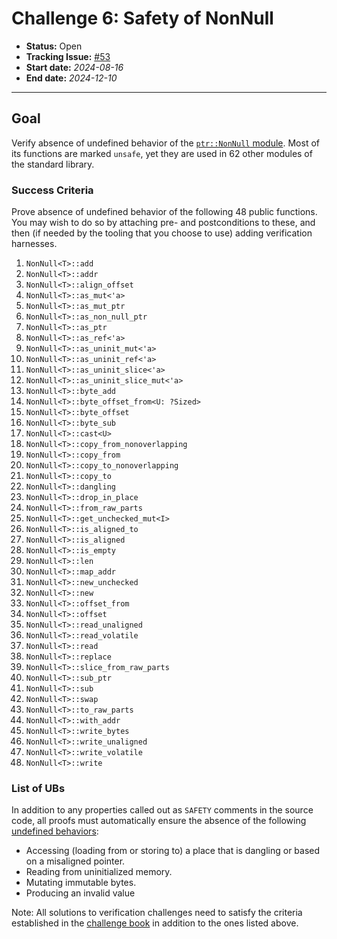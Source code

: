 # Challenge 6: Safety of NonNull

- **Status:** Open
- **Tracking Issue:** [#53](https://github.com/model-checking/verify-rust-std/issues/53)
- **Start date:** *2024-08-16*
- **End date:** *2024-12-10*

-------------------


## Goal

Verify absence of undefined behavior of the [`ptr::NonNull` module](https://github.com/rust-lang/rust/blob/master/library/core/src/ptr/non_null.rs).
Most of its functions are marked `unsafe`, yet they are used in 62 other modules
of the standard library.

### Success Criteria

Prove absence of undefined behavior of the following 48 public functions. You
may wish to do so by attaching pre- and postconditions to these, and then (if
needed by the tooling that you choose to use) adding verification harnesses.

1. `NonNull<T>::add`
2. `NonNull<T>::addr`
3. `NonNull<T>::align_offset`
4. `NonNull<T>::as_mut<'a>`
5. `NonNull<T>::as_mut_ptr`
6. `NonNull<T>::as_non_null_ptr`
7. `NonNull<T>::as_ptr`
8. `NonNull<T>::as_ref<'a>`
9. `NonNull<T>::as_uninit_mut<'a>`
10. `NonNull<T>::as_uninit_ref<'a>`
11. `NonNull<T>::as_uninit_slice<'a>`
12. `NonNull<T>::as_uninit_slice_mut<'a>`
13. `NonNull<T>::byte_add`
14. `NonNull<T>::byte_offset_from<U: ?Sized>`
15. `NonNull<T>::byte_offset`
16. `NonNull<T>::byte_sub`
17. `NonNull<T>::cast<U>`
18. `NonNull<T>::copy_from_nonoverlapping`
19. `NonNull<T>::copy_from`
20. `NonNull<T>::copy_to_nonoverlapping`
21. `NonNull<T>::copy_to`
22. `NonNull<T>::dangling`
23. `NonNull<T>::drop_in_place`
24. `NonNull<T>::from_raw_parts`
25. `NonNull<T>::get_unchecked_mut<I>`
26. `NonNull<T>::is_aligned_to`
27. `NonNull<T>::is_aligned`
28. `NonNull<T>::is_empty`
29. `NonNull<T>::len`
30. `NonNull<T>::map_addr`
31. `NonNull<T>::new_unchecked`
32. `NonNull<T>::new`
33. `NonNull<T>::offset_from`
34. `NonNull<T>::offset`
35. `NonNull<T>::read_unaligned`
36. `NonNull<T>::read_volatile`
37. `NonNull<T>::read`
38. `NonNull<T>::replace`
39. `NonNull<T>::slice_from_raw_parts`
40. `NonNull<T>::sub_ptr`
41. `NonNull<T>::sub`
42. `NonNull<T>::swap`
43. `NonNull<T>::to_raw_parts`
44. `NonNull<T>::with_addr`
45. `NonNull<T>::write_bytes`
46. `NonNull<T>::write_unaligned`
47. `NonNull<T>::write_volatile`
48. `NonNull<T>::write`

### List of UBs

In addition to any properties called out as `SAFETY` comments in the source
code,
all proofs must automatically ensure the absence of the following [undefined behaviors](https://github.com/rust-lang/reference/blob/142b2ed77d33f37a9973772bd95e6144ed9dce43/src/behavior-considered-undefined.md):

* Accessing (loading from or storing to) a place that is dangling or based on a misaligned pointer.
* Reading from uninitialized memory.
* Mutating immutable bytes.
* Producing an invalid value

Note: All solutions to verification challenges need to satisfy the criteria established in the [challenge book](../general-rules.md)
in addition to the ones listed above.
